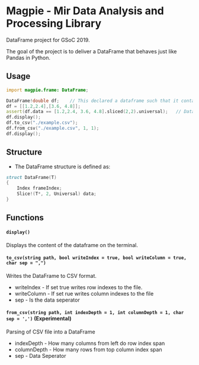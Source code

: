 # Magpie - Mir Data Analysis and Processing Library

DataFrame project for GSoC 2019.

The goal of the project is to deliver a DataFrame that behaves just like Pandas in Python.

## Usage

```d
import magpie.frame: DataFrame;

DataFrame!double df;    // This declared a dataframe such that it contains homogeneous data of type double
df = [[1.2,2.4],[3.6, 4.8]];
assert(df.data == [1.2,2.4, 3.6, 4.8].sliced(2,2).universal);   // Data is stored as a Universal 2D slice
df.display();
df.to_csv("./example.csv");
df.from_csv("./example.csv", 1, 1);
df.display();
```

## Structure

- The DataFrame structure is defined as:

```d
struct DataFrame(T)
{
    Index frameIndex;
    Slice!(T*, 2, Universal) data;
}
```


## Functions

#### `display()`

Displays the content of the dataframe on the terminal.

#### `to_csv(string path, bool writeIndex = true, bool writeColumn = true, char sep = ",")`

Writes the DataFrame to CSV format.

* writeIndex - If set true writes row indexes to the file.
* writeColumn - If set rue writes column indexes to the file
* sep - Is the data seperator

#### `from_csv(string path, int indexDepth = 1, int columnDepth = 1, char sep = ',')` (Experimental)

Parsing of CSV file into a DataFrame

* indexDepth - How many columns from left do row index span
* columnDepth - How many rows from top column index span
* sep - Data Seperator
